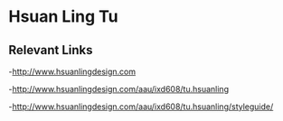 # Hsuan Ling Tu

## Relevant Links

-http://www.hsuanlingdesign.com

-http://www.hsuanlingdesign.com/aau/ixd608/tu.hsuanling

-http://www.hsuanlingdesign.com/aau/ixd608/tu.hsuanling/styleguide/

